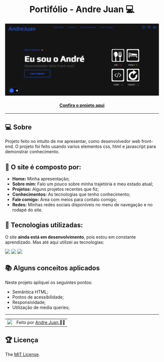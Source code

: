 <h1 align="center">Portifólio - Andre Juan 💻</h1>

![Imagem do projeto finalizado](./src/img/projetos/portifolio-andre-juan.png)

<h4 align="center"><a href="https://andrejuan.vercel.app/">Confira o projeto aqui</a></h4>

---

## 💻 Sobre

Projeto feito no intuito de me apresentar, como desenvolvedor web front-end.
O projeto foi feito usando varios elementos css, html e javascript para demonstrar conhecimento.

## 🤯 O site é composto por:

- **Home:** Minha apresentação;
- **Sobre mim:** Falo um pouco sobre minha trajetória e meu estado atual;
- **Projetos:** Alguns projetos recentes que fiz;
- **Conhecimentos:** As tecnologias que tenho conhecimento;
- **Fale comigo:** Área com meios para contato comigo;
- **Redes:** Minhas redes sociais disponíveis no menu de navegação e no rodapé do site.

## 🧠 Tecnologias utilizadas:

O site **ainda está em desenvolvimento**, pois estou em constante aprendizado. Mas até aqui utilizei as tecnologias:

<div>
    <img src="https://img.shields.io/badge/HTML5-E34F26?style=for-the-badge&logo=html5&logoColor=white" />
    <img src="https://img.shields.io/badge/CSS3-1572B6?style=for-the-badge&logo=css3&logoColor=white" />
    <img src="https://img.shields.io/badge/JavaScript-F7DF1E?style=for-the-badge&logo=javascript&logoColor=black" />
</div>

## 📚 Alguns conceitos aplicados

Neste projeto apliquei os seguintes pontos:
+ Semântica HTML;
+ Pontos de acessibilidade;
+ Responsividade;
+ Utilização de media queries;

---

<table>
  <tr>
    <td>
      <img src="https://avatars.githubusercontent.com/u/139168174?v=4" width="100px" />
    </td>
    <td>
      Feito por <a href="hhttps://github.com/AndreJetx">Andre Juan.</a>🙋‍♂️
    </td>
  </tr>
</table>

## 🏆 Licença

The [MIT License](./LICENSE).